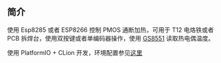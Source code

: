 ## 简介

使用 Esp8285 或者 ESP8266 控制 PMOS 通断加热，可用于 T12 电烙铁或者 PCB 拆焊台，使用双按键或者单编码器操作，使用 [GS8551](http://www.semiee.com/002547f3-8d6a-4e20-8d2c-8b5922c1cb3d.html) 读取热电偶温度。

使用 PlatformIO + CLion 开发，环境配置参见[这里](https://www.jianguoyun.com/p/DcLwExQQjeHjChiP5twEIAA)